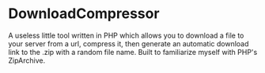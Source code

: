 DownloadCompressor
==================

A useless little tool written in PHP which allows you to download a file to your server from a url, compress it, then generate an automatic download link to the .zip with a random file name.  Built to familiarize myself with PHP's ZipArchive.
